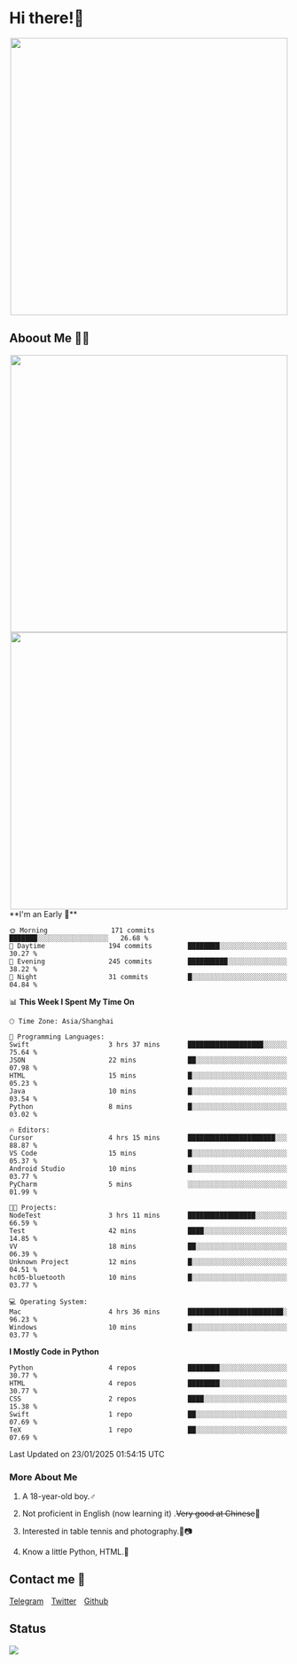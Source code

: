 # Hi there!🎉

<div align=center><img src="https://count.getloli.com/get/@Cicada000?theme=moebooru" width=500px></div>

## Aboout Me 👀💦

<div align=center>
<img src="https://github-readme-stats.vercel.app/api?username=Cicada000&show_icons=true&theme=tokyonight" width=500px>
<br>
<img src="https://github-readme-stats.vercel.app/api/top-langs/?username=Cicada000&show_icons=true&theme=tokyonight&layout=compact" width=500px>
</div>
<!--START_SECTION:waka-->
**I'm an Early 🐤** 

```text
🌞 Morning                171 commits         ███████░░░░░░░░░░░░░░░░░░   26.68 % 
🌆 Daytime                194 commits         ████████░░░░░░░░░░░░░░░░░   30.27 % 
🌃 Evening                245 commits         ██████████░░░░░░░░░░░░░░░   38.22 % 
🌙 Night                  31 commits          █░░░░░░░░░░░░░░░░░░░░░░░░   04.84 % 
```


📊 **This Week I Spent My Time On** 

```text
🕑︎ Time Zone: Asia/Shanghai

💬 Programming Languages: 
Swift                    3 hrs 37 mins       ███████████████████░░░░░░   75.64 % 
JSON                     22 mins             ██░░░░░░░░░░░░░░░░░░░░░░░   07.98 % 
HTML                     15 mins             █░░░░░░░░░░░░░░░░░░░░░░░░   05.23 % 
Java                     10 mins             █░░░░░░░░░░░░░░░░░░░░░░░░   03.54 % 
Python                   8 mins              █░░░░░░░░░░░░░░░░░░░░░░░░   03.02 % 

🔥 Editors: 
Cursor                   4 hrs 15 mins       ██████████████████████░░░   88.87 % 
VS Code                  15 mins             █░░░░░░░░░░░░░░░░░░░░░░░░   05.37 % 
Android Studio           10 mins             █░░░░░░░░░░░░░░░░░░░░░░░░   03.77 % 
PyCharm                  5 mins              ░░░░░░░░░░░░░░░░░░░░░░░░░   01.99 % 

🐱‍💻 Projects: 
NodeTest                 3 hrs 11 mins       █████████████████░░░░░░░░   66.59 % 
Test                     42 mins             ████░░░░░░░░░░░░░░░░░░░░░   14.85 % 
VV                       18 mins             ██░░░░░░░░░░░░░░░░░░░░░░░   06.39 % 
Unknown Project          12 mins             █░░░░░░░░░░░░░░░░░░░░░░░░   04.51 % 
hc05-bluetooth           10 mins             █░░░░░░░░░░░░░░░░░░░░░░░░   03.77 % 

💻 Operating System: 
Mac                      4 hrs 36 mins       ████████████████████████░   96.23 % 
Windows                  10 mins             █░░░░░░░░░░░░░░░░░░░░░░░░   03.77 % 
```

**I Mostly Code in Python** 

```text
Python                   4 repos             ████████░░░░░░░░░░░░░░░░░   30.77 % 
HTML                     4 repos             ████████░░░░░░░░░░░░░░░░░   30.77 % 
CSS                      2 repos             ████░░░░░░░░░░░░░░░░░░░░░   15.38 % 
Swift                    1 repo              ██░░░░░░░░░░░░░░░░░░░░░░░   07.69 % 
TeX                      1 repo              ██░░░░░░░░░░░░░░░░░░░░░░░   07.69 % 
```




 Last Updated on 23/01/2025 01:54:15 UTC
<!--END_SECTION:waka-->

### More About Me

1. A 18-year-old boy.♂

2. Not proficient in English (now learning it) .~~Very good at Chinese~~🤣

3. Interested in table tennis and photography.🏓📷

4. Know a little Python, HTML.🐍


## Contact me 💬

[Telegram](https://t.me/CicadaLYW)&emsp;[Twitter](https://twitter.com/Cicada0001)&emsp;[Github](https://github.com/Cicada000)

## Status
<img src="https://weather-icon.journeyad.repl.co/@hangzhou?v=1" align="left">







